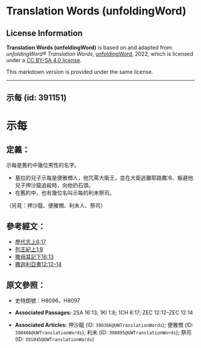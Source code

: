 # Translation Words (unfoldingWord)

## License Information

**Translation Words (unfoldingWord)** is based on and adapted from: _unfoldingWord® Translation Words_, [unfoldingWord](https://unfoldingword.org/utw), 2022, which is licensed under a [CC BY-SA 4.0 license](https://creativecommons.org/licenses/by-sa/4.0/legalcode.en).

This markdown version is provided under the same license.



--------------------------------

## 示每 (id: 391151)

示每
==

定義：
---

示每是舊約中幾位男性的名字。

* 基拉的兒子示每是便雅憫人，他咒罵大衛王，並在大衛逃離耶路撒冷、躲避他兒子押沙龍追殺時，向他扔石頭。
* 在舊約中，也有幾位名叫示每的利未祭司。

（另見：押沙龍、便雅憫、利未人、祭司）

參考經文：
-----

* [歷代志上6:17](https://ref.ly/1Chr6:17)
* [列王紀上1:8](https://ref.ly/1Kgs1:8)
* [撒母耳記下16:13](https://ref.ly/2Sam16:13)
* [撒迦利亞書12:12–14](https://ref.ly/Zech12:12-Zech12:14)

原文參照：
-----

* 史特朗號：H8096，H8097

* **Associated Passages:** 2SA 16:13; 1KI 1:8; 1CH 6:17; ZEC 12:12–ZEC 12:14
* **Associated Articles:** 押沙龍 (ID: `390366@UWTranslationWords`); 便雅憫 (ID: `390466@UWTranslationWords`); 利未 (ID: `390895@UWTranslationWords`); 祭司 (ID: `391045@UWTranslationWords`)

